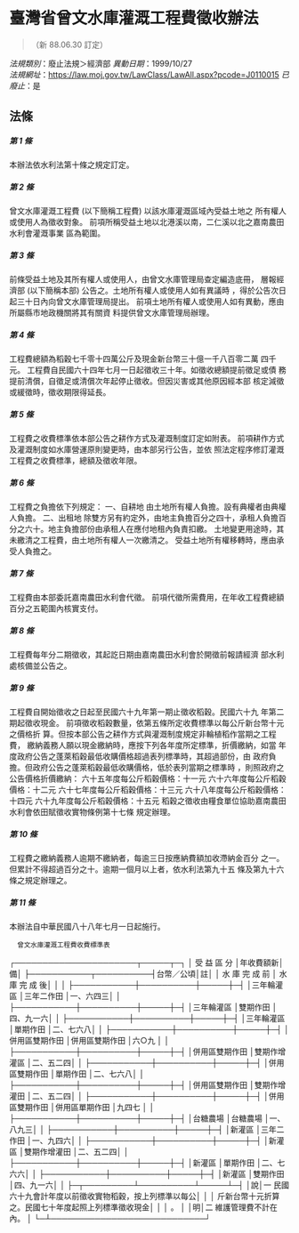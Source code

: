 # 臺灣省曾文水庫灌溉工程費徵收辦法
> （新 88.06.30 訂定）

*法規類別*：廢止法規＞經濟部
*異動日期*：1999/10/27  
*法規網址*：https://law.moj.gov.tw/LawClass/LawAll.aspx?pcode=J0110015
*已廢止*：是


## 法條
##### 第 1 條
本辦法依水利法第十條之規定訂定。

##### 第 2 條
曾文水庫灌溉工程費 (以下簡稱工程費) 以該水庫灌溉區域內受益土地之
所有權人或使用人為徵收對象。
前項所稱受益土地以北港溪以南，二仁溪以北之嘉南農田水利會灌溉事業
區為範圍。

##### 第 3 條
前條受益土地及其所有權人或使用人，由曾文水庫管理局查定編造底冊，
層報經濟部 (以下簡稱本部) 公告之。土地所有權人或使用人如有異議時
，得於公告次日起三十日內向曾文水庫管理局提出。
前項土地所有權人或使用人如有異動，應由所屬縣市地政機關將其有關資
料提供曾文水庫管理局辦理。

##### 第 4 條
工程費總額為稻穀七千零十四萬公斤及現金新台幣三十億一千八百零二萬
四千元。
工程費自民國六十四年七月一日起徵收三十年。如徵收總額提前徵足或債
務提前清償，自徵足或清償次年起停止徵收。但因災害或其他原因經本部
核定減徵或緩徵時，徵收期限得延長。

##### 第 5 條
工程費之收費標準依本部公告之耕作方式及灌溉制度訂定如附表。
前項耕作方式及灌溉制度如水庫營運原則變更時，由本部另行公告，並依
照法定程序修訂灌溉工程費之收費標準，總額及徵收年限。

##### 第 6 條
工程費之負擔依下列規定：
一、自耕地  由土地所有權人負擔。設有典權者由典權人負擔。
二、出租地  除雙方另有約定外，由地主負擔百分之四十，承租人負擔百
    分之六十。地主負擔部份由承租人在應付地租內負責扣繳。
土地變更用途時，其未繳清之工程費，由土地所有權人一次繳清之。
受益土地所有權移轉時，應由承受人負擔之。


##### 第 7 條
工程費由本部委託嘉南農田水利會代徵。
前項代徵所需費用，在年收工程費總額百分之五範圍內核實支付。

##### 第 8 條
工程費每年分二期徵收，其起訖日期由嘉南農田水利會於開徵前報請經濟
部水利處核備並公告之。

##### 第 9 條
工程費自開始徵收之日起至民國六十九年第一期止徵收稻穀。民國六十九
年第二期起徵收現金。
前項徵收稻穀數量，依第五條所定收費標準以每公斤新台幣十元之價格折
算。但按本部公告之耕作方式與灌溉制度規定非輪植稻作當期之工程費，
繳納義務人願以現金繳納時，應按下列各年度所定標準，折價繳納，如當
年度政府公告之蓬萊稻穀最低收購價格超過表列標準時，其超過部份，由
政府負擔。但政府公告之蓬萊稻穀最低收購價格，低於表列當期之標準時
，則照政府之公告價格折價繳納：
六十五年度每公斤稻穀價格：十一元
六十六年度每公斤稻穀價格：十二元
六十七年度每公斤稻穀價格：十三元
六十八年度每公斤稻穀價格：十四元
六十九年度每公斤稻穀價格：十五元
稻穀之徵收由糧食單位協助嘉南農田水利會依田賦徵收實物條例第十七條
規定辦理。

##### 第 10 條
工程費之繳納義務人逾期不繳納者，每逾三日按應納費額加收滯納金百分
之一。但累計不得超過百分之十。逾期一個月以上者，依水利法第九十五
條及第九十六條之規定辦理之。

##### 第 11 條
本辦法自中華民國八十八年七月一日起施行。

      曾文水庫灌溉工程費收費標準表
┌──────────────────────┬─────┬─┐
│      受        益        區        分      │年收費額新│備│
├───────────┬──────────┤台幣／公頃│註│
│  水  庫  完  成  前  │  水  庫  完  成  後│          │  │
├───────────┼──────────┼─────┼─┤
│三年輪灌區            │三年二作田          │一、六四三│  │
├───────────┼──────────┼─────┼─┤
│三年輪灌區            │雙期作田            │四、九一六│  │
├───────────┼──────────┼─────┼─┤
│三年輪灌區            │單期作田            │二、七六八│  │
├───────────┼──────────┼─────┼─┤
│併用區雙期作田        │併用區雙期作田      │六○九    │  │
├───────────┼──────────┼─────┼─┤
│併用區雙期作田        │雙期作增灌區        │二、五二四│  │
├───────────┼──────────┼─────┼─┤
│併用區雙期作田        │單期作田            │二、七六八│  │
├───────────┼──────────┼─────┼─┤
│併用區雙期作田        │雙期作增灌田        │二、五二四│  │
├───────────┼──────────┼─────┼─┤
│併用區雙期作田        │併用區單期作田      │九四七    │  │
├───────────┼──────────┼─────┼─┤
│台糖農場              │台糖農場            │一、八九三│  │
├───────────┼──────────┼─────┼─┤
│新灌區                │三年二作田          │一、九四六│  │
├───────────┼──────────┼─────┼─┤
│新灌區                │雙期作增灌田        │二、五二四│  │
├───────────┼──────────┼─────┼─┤
│新灌區                │單期作田            │二、七六六│  │
├───────────┼──────────┼─────┼─┤
│新灌區                │雙期作田            │四、九一六│  │
├─┬─────────┴──────────┴─────┴─┤
│說│一  民國六十九會計年度以前徵收實物稻穀，按上列標準以每公│
│  │    斤新台幣十元折算之。民國七十年度起照上列標準徵收現金│
│  │    。                                                  │
│明│二  維護管理費不計在內。                                │
└─┴────────────────────────────┘


